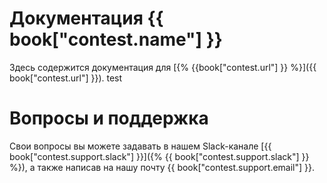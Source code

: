 # Документация {{ book["contest.name"] }}
Здесь содержится документация для [{% {{book["contest.url"] }} %}]({{ book["contest.url"] }}).
test
# Вопросы и поддержка
Свои вопросы вы можете задавать в нашем Slack-канале [{{ book["contest.support.slack"] }}]({% {{ book["contest.support.slack"] }} %}), а также написав на нашу почту {{ book["contest.support.email"] }}.


